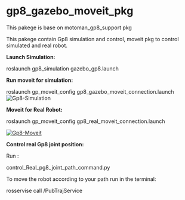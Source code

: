 # gp8_gazebo_moveit_pkg
This pakege is base on motoman_gp8_support pkg

This pakege contain Gp8 simulation and control, moveit pkg to control simulated and real robot.


**Launch Simulation:** 

roslaunch gp8_simulation gazebo_gp8.launch


**Run moveit for simulation:**

roslaunch gp_moveit_config gp8_gazebo_moveit_connection.launch
<img src="https://i.ibb.co/ZfXMVvd/Gp8-Simulation.png" alt="Gp8-Simulation" border="0"></a>

**Moveit for Real Robot:**

roslaunch gp_moveit_config gp8_real_moveit_connection.launch

<a href="https://ibb.co/0CcGD1Y"><img src="https://i.ibb.co/487VmC4/Gp8-Moveit.png" alt="Gp8-Moveit" border="0"></a>

**Control real Gp8 joint position:**

Run :


control_Real_pg8_joint_path_command.py 

To move the robot according to your path run in the terminal:

rosservise call /PubTrajService
